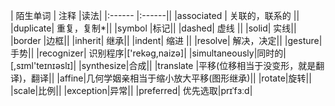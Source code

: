 | 陌生单词 | 注释	   |读法|
|:------ |:------||
|associated | 关联的，联系的 ||
|duplicate| 重复，复制*||
|symbol |标记||
|dashed| 虚线  ||
|solid| 实线||
|border |边框||
|inherit| 继承||
|indent| 缩进 ||
|resolve| 解决，决定||
|gesture| 手势||
|recognizer|  识别程序|['rekəg,naizə]|
|simultaneously|同时的|[,sɪml'teɪnɪəslɪ]|
|synthesize|合成||
|translate |平移(位移相当于没变形，就是翻译)，翻译||
|affine|几何学姻亲相当于缩小放大平移(图形继承)||
|rotate|旋转||
|scale|比例||
|exception|异常||
|preferred| 优先选取|prɪˈfɜːd|

